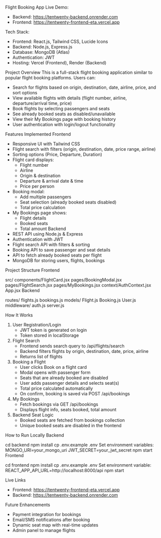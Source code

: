 Flight Booking App
Live Demo:
* Backend: https://tentwenty-backend.onrender.com
* Frontend: https://tentwenty-frontend-eta.vercel.app

Tech Stack:
* Frontend: React.js, Tailwind CSS, Lucide Icons
* Backend: Node.js, Express.js
* Database: MongoDB (Atlas)
* Authentication: JWT
* Hosting: Vercel (Frontend), Render (Backend)

Project Overview
This is a full-stack flight booking application similar to popular flight booking platforms. Users can:
* Search for flights based on origin, destination, date, airline, price, and sort options
* View available flights with details (flight number, airline, departure/arrival time, price)
* Book flights by selecting passengers and seats
* See already booked seats as disabled/unavailable
* View their My Bookings page with booking history
* User authentication with login/logout functionality

Features Implemented
Frontend
* Responsive UI with Tailwind CSS
* Flight search with filters (origin, destination, date, price range, airline)
* Sorting options (Price, Departure, Duration)
* Flight card displays:
    * Flight number
    * Airline
    * Origin & destination
    * Departure & arrival date & time
    * Price per person
* Booking modal:
    * Add multiple passengers
    * Seat selection (already booked seats disabled)
    * Total price calculation
* My Bookings page shows:
    * Flight details
    * Booked seats
    * Total amount
Backend
* REST API using Node.js & Express
* Authentication with JWT
* Flight search API with filters & sorting
* Booking API to save passenger and seat details
* API to fetch already booked seats per flight
* MongoDB for storing users, flights, bookings

Project Structure
Frontend

src/
  components/FlightCard.jsx
  pages/BookingModal.jsx
  pages/FlightSearch.jsx
  pages/MyBookings.jsx
  context/AuthContext.jsx
  App.jsx
Backend

routes/
  flights.js
  bookings.js
models/
  Flight.js
  Booking.js
  User.js
middleware/
  auth.js
server.js

How It Works
1. User Registration/Login
    * JWT token is generated on login
    * Token stored in localStorage
2. Flight Search
    * Frontend sends search query to /api/flights/search
    * Backend filters flights by origin, destination, date, price, airline
    * Returns list of flights
3. Booking a Flight
    * User clicks Book on a flight card
    * Modal opens with passenger form
    * Seats that are already booked are disabled
    * User adds passenger details and selects seat(s)
    * Total price calculated automatically
    * On confirm, booking is saved via POST /api/bookings
4. My Bookings
    * Fetch bookings via GET /api/bookings
    * Displays flight info, seats booked, total amount
5. Backend Seat Logic
    * Booked seats are fetched from bookings collection
    * Unique booked seats are disabled in the frontend

How to Run Locally
Backend

cd backend
npm install
cp .env.example .env
Set environment variables:
MONGO_URI=your_mongo_uri
JWT_SECRET=your_jwt_secret
npm start
Frontend

cd frontend
npm install
cp .env.example .env
Set environment variable:
REACT_APP_API_URL=http://localhost:8000/api
npm start

Live Links
* Frontend: https://tentwenty-frontend-eta.vercel.app
* Backend: https://tentwenty-backend.onrender.com

Future Enhancements
* Payment integration for bookings
* Email/SMS notifications after booking
* Dynamic seat map with real-time updates
* Admin panel to manage flights
